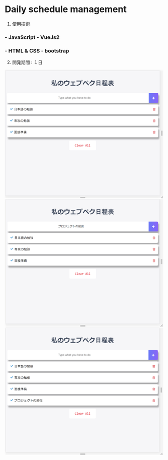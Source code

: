 ﻿Daily schedule management
=========================

1. 使用技術
### - JavaScript - VueJs2
### - HTML & CSS - bootstrap

2. 開発期間 : １日

![main](./image/main.png)
![beforeUpdate](./image/beforeUpdate.png)
![afterUpdate](./image/afterUpdate.png)
